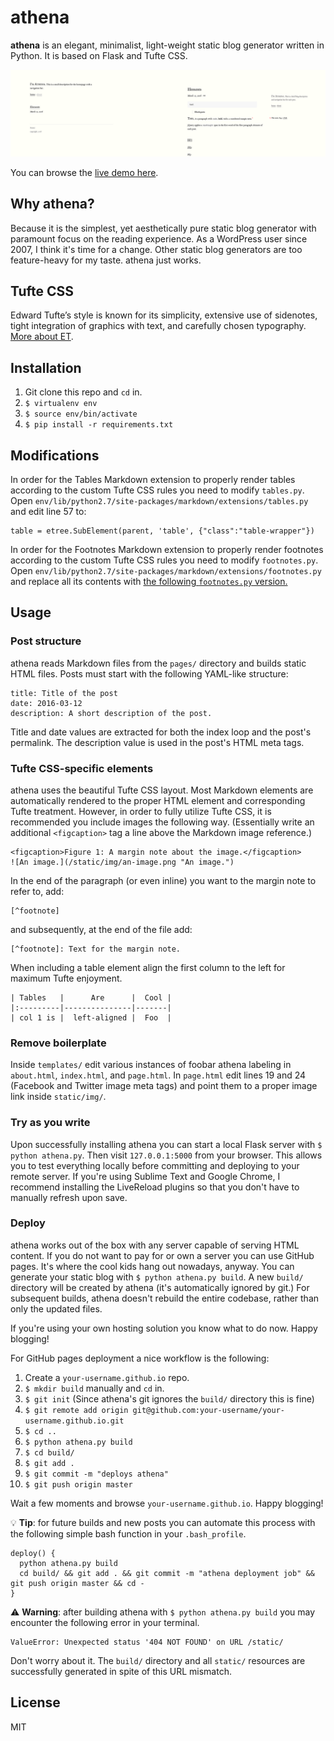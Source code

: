 # athena

**athena** is an elegant, minimalist, light-weight static blog generator written in Python. It is based on Flask and Tufte CSS.

![athena screenshot](/static/athena.png)

You can browse the [live demo here][demo].

## Why athena?

Because it is the simplest, yet aesthetically pure static blog generator with paramount focus on the reading experience. As a WordPress user since 2007, I think it's time for a change. Other static blog generators are too feature-heavy for my taste. athena just works.

## Tufte CSS

Edward Tufte’s style is known for its simplicity, extensive use of sidenotes, tight integration of graphics with text, and carefully chosen typography. [More about ET][et].

## Installation

1. Git clone this repo and `cd` in.
1. `$ virtualenv env`
1. `$ source env/bin/activate`
1. `$ pip install -r requirements.txt`

## Modifications

In order for the Tables Markdown extension to properly render tables according to the custom Tufte CSS rules you need to modify `tables.py`. Open `env/lib/python2.7/site-packages/markdown/extensions/tables.py` and edit line 57 to:

    table = etree.SubElement(parent, 'table', {"class":"table-wrapper"})

In order for the Footnotes Markdown extension to properly render footnotes according to the custom Tufte CSS rules you need to modify `footnotes.py`. Open `env/lib/python2.7/site-packages/markdown/extensions/footnotes.py` and replace all its contents with [the following `footnotes.py` version.](https://gist.github.com/apas/fbdcc1617be4b9dbcab8895ad028b285)

## Usage

### Post structure

athena reads Markdown files from the `pages/` directory and builds static HTML files. Posts must start with the following YAML-like structure:

    title: Title of the post
    date: 2016-03-12
    description: A short description of the post.

Title and date values are extracted for both the index loop and the post's permalink. The description value is used in the post's HTML meta tags.

### Tufte CSS-specific elements

athena uses the beautiful Tufte CSS layout. Most Markdown elements are automatically rendered to the proper HTML element and corresponding Tufte treatment. However, in order to fully utilize Tufte CSS, it is recommended you include images the following way. (Essentially write an additional `<figcaption>` tag a line above the Markdown image reference.)

    <figcaption>Figure 1: A margin note about the image.</figcaption>
    ![An image.](/static/img/an-image.png "An image.")

In the end of the paragraph (or even inline) you want to the margin note to refer to, add:

    [^footnote]

and subsequently, at the end of the file add:

    [^footnote]: Text for the margin note.

When including a table element align the first column to the left for maximum Tufte enjoyment.

    | Tables   |      Are      |  Cool |
    |:---------|---------------|-------|
    | col 1 is |  left-aligned |  Foo  |

### Remove boilerplate

Inside `templates/` edit various instances of foobar athena labeling in `about.html`, `index.html`, and `page.html`. In `page.html` edit lines 19 and 24 (Facebook and Twitter image meta tags) and point them to a proper image link inside `static/img/`.

### Try as you write

Upon successfully installing athena you can start a local Flask server with `$ python athena.py`. Then visit `127.0.0.1:5000` from your browser. This allows you to test everything locally before committing and deploying to your remote server. If you're using Sublime Text and Google Chrome, I recommend installing the LiveReload plugins so that you don't have to manually refresh upon save.

### Deploy

athena works out of the box with any server capable of serving HTML content. If you do not want to pay for or own a server you can use GitHub pages. It's where the cool kids hang out nowadays, anyway. You can generate your static blog with `$ python athena.py build`. A new `build/` directory will be created by athena (it's automatically ignored by git.) For subsequent builds, athena doesn't rebuild the entire codebase, rather than only the updated files.

If you're using your own hosting solution you know what to do now. Happy blogging!

For GitHub pages deployment a nice workflow is the following:

1. Create a `your-username.github.io` repo.
1. `$ mkdir build` manually and `cd` in.
1. `$ git init` (Since athena's git ignores the `build/` directory this is fine)
1. `$ git remote add origin git@github.com:your-username/your-username.github.io.git`
1. `$ cd ..`
1. `$ python athena.py build`
1. `$ cd build/`
1. `$ git add .`
1. `$ git commit -m "deploys athena"`
1. `$ git push origin master`

Wait a few moments and browse `your-username.github.io`. Happy blogging!

:bulb: **Tip**: for future builds and new posts you can automate this process with the following simple bash function in your `.bash_profile`.

    deploy() {
      python athena.py build
      cd build/ && git add . && git commit -m "athena deployment job" && git push origin master && cd -
    }

:warning: **Warning**: after building athena with `$ python athena.py build` you may encounter the following error in your terminal.

    ValueError: Unexpected status '404 NOT FOUND' on URL /static/

Don't worry about it. The `build/` directory and all `static/` resources are successfully generated in spite of this URL mismatch.

## License

MIT

[et]: https://en.wikipedia.org/wiki/Edward_Tufte
[demo]: https://apas.github.io/athena/
